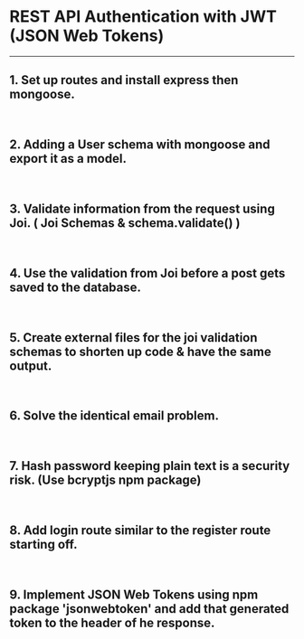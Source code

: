 # REST API Authentication with JWT (JSON Web Tokens)  

<hr>

   ## 1. Set up routes and install express then mongoose.
   
   <br>
   
   ## 2. Adding a User schema with mongoose and export it as a model.
   
   <br>
   
   ## 3. Validate information from the request using Joi. ( Joi Schemas & schema.validate() )
   
   <br>
   
   ## 4. Use the validation from Joi before a post gets saved to the database.
   
   <br>
   
   ## 5. Create external files for the joi validation schemas to shorten up code & have the same output.
   
   <br>
   
   ## 6. Solve the identical email problem.
   
   <br>
   
   ## 7. Hash password keeping plain text is a security risk. (Use bcryptjs npm package)
   
   <br>
   
   ## 8. Add login route similar to the register route starting off.
   
   <br>
   
   ## 9. Implement JSON Web Tokens using npm package 'jsonwebtoken' and add that generated token to the header of he response.
